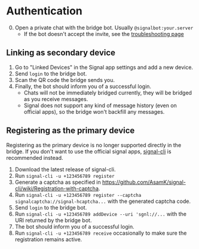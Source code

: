# Authentication
0. Open a private chat with the bridge bot. Usually `@signalbot:your.server`
   * If the bot doesn't accept the invite, see the [troubleshooting page](../../general/troubleshooting.md)

## Linking as secondary device
1. Go to "Linked Devices" in the Signal app settings and add a new device.
2. Send `login` to the bridge bot.
3. Scan the QR code the bridge sends you.
4. Finally, the bot should inform you of a successful login.
   * Chats will not be immediately bridged currently, they will be bridged
     as you receive messages.
   * Signal does not support any kind of message history (even on official apps),
     so the bridge won't backfill any messages.

## Registering as the primary device
Registering as the primary device is no longer supported directly in the bridge.
If you don't want to use the official signal apps, [signal-cli] is recommended
instead.

1. Download the latest release of signal-cli.
2. Run `signal-cli -u +123456789 register`
3. Generate a captcha as specified in
   <https://github.com/AsamK/signal-cli/wiki/Registration-with-captcha>.
4. Run `signal-cli -u +123456789 register --captcha signalcaptcha://signal-hcaptcha...`
   with the generated captcha code.
5. Send `login` to the bridge bot.
6. Run `signal-cli -u +123456789 addDevice --uri 'sgnl://...` with the URI
   returned by the bridge bot.
7. The bot should inform you of a successful login.
8. Run `signal-cli -u +123456789 receive` occasionally to make sure the
   registration remains active.

[signal-cli]: https://github.com/AsamK/signal-cli
